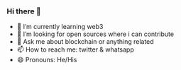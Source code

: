 ### Hi there 👋


- 🌱 I’m currently learning web3
- 🤔 I’m looking for open sources where i can contribute
- 💬 Ask me about blockchain  or anything related
- 📫 How to reach me: twitter & whatsapp
- 😄 Pronouns: He/His
